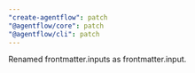 ```yaml
---
"create-agentflow": patch
"@agentflow/core": patch
"@agentflow/cli": patch
---
```


Renamed frontmatter.inputs as frontmatter.input.
